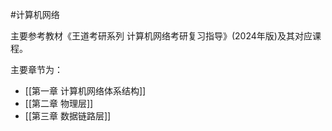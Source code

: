 #计算机网络

主要参考教材《王道考研系列 计算机网络考研复习指导》(2024年版)及其对应课程。

主要章节为：
- [[第一章 计算机网络体系结构]]
- [[第二章 物理层]]
- [[第三章 数据链路层]]


